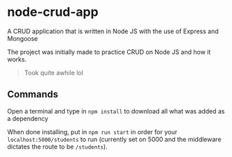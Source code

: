 # node-crud-app

A CRUD application that is written in Node JS with the use of Express and Mongoose

The project was initially made to practice CRUD on Node JS and how it works.

> Took quite awhile lol

## Commands

Open a terminal and type in `npm install` to download all what was added as a dependency

When done installing, put in `npm run start` in order for your `localhost:5000/students` to run (currently set on 5000 and the middleware dictates the route to be `/students`).
